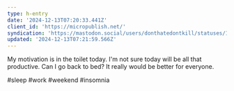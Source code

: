 ```yaml
---
type: h-entry
date: '2024-12-13T07:20:33.441Z'
client_id: 'https://micropublish.net/'
syndication: 'https://mastodon.social/users/donthatedontkill/statuses/113644306855859198'
updated: '2024-12-13T07:21:59.566Z'
---
```

My motivation is in the toilet today. I'm not sure today will be all that productive. Can I go back to bed? It really would be better for everyone.

#sleep #work #weekend #insomnia
